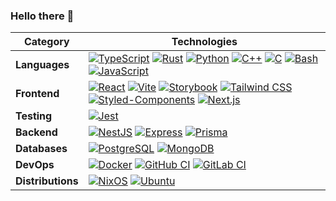 ### Hello there 👋



| **Category** | **Technologies** |
| - | - |
| **Languages** | [![TypeScript](https://img.shields.io/static/v1?label=&logo=typescript&message=TypeScript&logoColor=FFFFFF&color=3178c6)](https://typescript.com) [![Rust](https://img.shields.io/static/v1?label=&logo=rust&message=Rust&logoColor=FFFFFF&color=a72145)](https://rust-lang.org) [![Python](https://img.shields.io/static/v1?label=&logo=python&message=Python&logoColor=FFFFFF&color=3776AB)](https://www.python.org) [![C++](https://img.shields.io/static/v1?label=&logo=c%2B%2B&message=C%2B%2B&logoColor=FFFFFF&color=044F88)](https://cplusplus.com) [![C](https://img.shields.io/static/v1?label=&logo=c&message=C&logoColor=FFFFFF&color=044F88)](https://en.wikipedia.org%2Fwiki%2FC_%28programming_language%29) [![Bash](https://img.shields.io/static/v1?label=&logo=gnubash&message=Bash&logoColor=FFFFFF&color=4EAA25)](https://www.gnu.org/software/bash) [![JavaScript](https://img.shields.io/static/v1?label=&logo=javascript&message=JavaScript&logoColor=000000&color=ffea00)](https://javascript.com) |
| **Frontend** | [![React](https://img.shields.io/static/v1?label=&logo=react&message=React&color=20232a)](https://typescript.com) [![Vite](https://img.shields.io/static/v1?label=&logo=vite&message=Vite&logoColor=FFFFFF&color=646cff)](https://typescript.com) [![Storybook](https://img.shields.io/static/v1?label=&logo=storybook&message=Storybook&logoColor=FFFFFF&color=FF4785)](storybook.js.org) [![Tailwind CSS](https://img.shields.io/static/v1?label=&logo=tailwind-css&message=Tailwind&logoColor=FFFFFF&color=38bdf8)](https://tailwindcss.com) [![Styled-Components](https://img.shields.io/static/v1?label=&logo=styled-components&message=Styled-components&logoColor=FFFFFF&color=DB7093)](https://styled-components.com) [![Next.js](https://img.shields.io/static/v1?label=&logo=next.js&message=Next.JS&logoColor=FFFFFF&color=000000)](https://nextjs.org) |
| **Testing** | [![Jest](https://img.shields.io/static/v1?label=&logo=jest&message=Jest&color=df162b)](https://jestjs.io) |
| **Backend** | [![NestJS](https://img.shields.io/static/v1?label=&logo=nestjs&message=NestJS&logoColor=FFFFFF&color=ea2845)](https://nestjs.com) [![Express](https://img.shields.io/static/v1?label=&logo=express&message=Express&logoColor=FFFFFF&color=010101)](https://expressjs.com) [![Prisma](https://img.shields.io/static/v1?label=&logo=prisma&message=Prisma&logoColor=FFFFFF&color=5a67d8)](https://prisma.io) |
| **Databases** | [![PostgreSQL](https://img.shields.io/static/v1?label=&logo=postgresql&message=PostgreSQL&logoColor=FFFFFF&color=699eca)](https://postgresql.org) [![MongoDB](https://img.shields.io/static/v1?label=&logo=mongodb&message=MongoDB&logoColor=FFFFFF&color=001E2B)](https://mongodb.com) |
| **DevOps** | [![Docker](https://img.shields.io/static/v1?label=&logo=docker&message=Docker&logoColor=FFFFFF&color=2496ED)](https://docker.com)  [![GitHub CI](https://img.shields.io/static/v1?label=&logo=github&message=GitHub&logoColor=FFFFFF&color=181717)](https://github.com)  [![GitLab CI](https://img.shields.io/static/v1?label=&logo=gitlab&message=GitLab&logoColor=FFFFFF&color=FC6D26)](https://gitlab.com) |
| **Distributions** | [![NixOS](https://img.shields.io/static/v1?label=&logo=nixos&message=NixOS&logoColor=FFFFFF&color=5277C3)](https://nixos.org) [![Ubuntu](https://img.shields.io/static/v1?label=&logo=ubuntu&message=Ubuntu&logoColor=FFFFFF&color=E95420)](https://ubuntu.com) |
